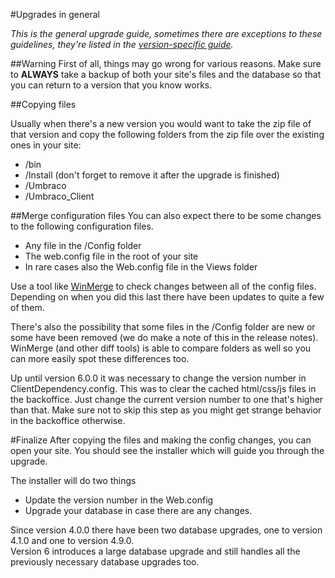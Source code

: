 #Upgrades in general

_This is the general upgrade guide, sometimes there are exceptions to these guidelines, they're listed in the [version-specific guide](version-specific.md)._

##Warning
First of all, things may go wrong for various reasons. Make sure to **ALWAYS** take a backup of both your site's files and the database so that you can return to a version that you know works.

##Copying files

Usually when there's a new version you would want to take the zip file of that version and copy the following folders from the zip file over the existing ones in your site:

- /bin
- /Install (don't forget to remove it after the upgrade is finished)
- /Umbraco 
- /Umbraco_Client

##Merge configuration files
You can also expect there to be some changes to the following configuration files. 

* Any file in the /Config folder
* The web.config file in the root of your site
* In rare cases also the Web.config file in the Views folder

Use a tool like [WinMerge](http://winmerge.org/ "WinMerge") to check changes between all of the config files. Depending on when you did this last there have been updates to quite a few of them.

There's also the possibility that some files in the /Config folder are new or some have been removed (we do make a note of this in the release notes). WinMerge (and other diff tools) is able to compare folders as well so you can more easily spot these differences too.

Up until version 6.0.0 it was necessary to change the version number in ClientDependency.config. This was to clear the cached html/css/js files in the backoffice. Just change the current version number to one that's higher than that. Make sure not to skip this step as you might get strange behavior in the backoffice otherwise.

#Finalize
After copying the files and making the config changes, you can open your site. You should see the installer which will guide you through the upgrade. 

The installer will do two things

* Update the version number in the Web.config 
* Upgrade your database in case there are any changes.

Since version 4.0.0 there have been two database upgrades, one to version 4.1.0 and one to version 4.9.0.  
Version 6 introduces a large database upgrade and still handles all the previously necessary database upgrades too.
